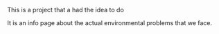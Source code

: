 <p> This is a project that a had the idea to do </p>
<p> It is an info page about the actual environmental problems that we face. </p>
